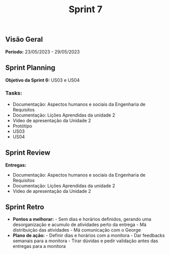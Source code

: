 <h1 align="center"><b>Sprint 7</b></h1>

<br>

## Visão Geral

**Período:** 23/05/2023 - 29/05/2023 <br>


## Sprint Planning

**Objetivo da Sprint 6:** US03 e US04

### Tasks:

- Documentação: Aspectos humanos e sociais da Engenharia de Requisitos
- Documentação: Lições Aprendidas da unidade 2
- Vídeo de apresentação da Unidade 2
- Protótipo
- US03
- US04


## Sprint Review

**Entregas:**
- Documentação: Aspectos humanos e sociais da Engenharia de Requisitos
- Documentação: Lições Aprendidas da unidade 2
- Vídeo de apresentação da Unidade 2

## Sprint Retro

- **Pontos a melhorar:** 
        - Sem dias e horários definidos, gerando uma desorganização e acumulo de atividades perto da entrega
        - Má distribuição das atividades
        - Má comunicação com o George
- **Plano de ação:**
        - Definir dias e horários com a monitora
        - Dar feedbacks semanais para a monitora
        - Tirar dúvidas e pedir validação antes das entregas para a monitora


